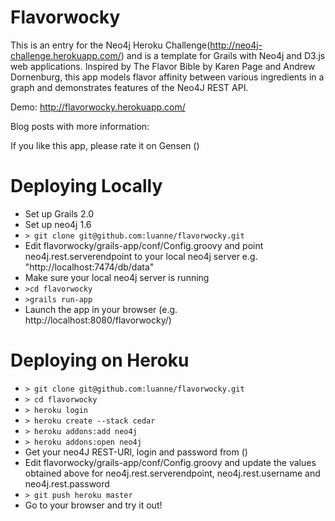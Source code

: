 Flavorwocky
========

This is an entry for the Neo4j Heroku Challenge(http://neo4j-challenge.herokuapp.com/) and is a template for Grails with Neo4j and D3.js web applications.
Inspired by The Flavor Bible by Karen Page and Andrew Dornenburg, this app models flavor affinity between various ingredients in a graph and demonstrates features of the Neo4J REST API.

Demo: http://flavorwocky.herokuapp.com/

Blog posts with more information:

If you like this app, please rate it on Gensen ()

Deploying Locally
=================
* Set up Grails 2.0
* Set up neo4j 1.6
* `> git clone git@github.com:luanne/flavorwocky.git`
* Edit flavorwocky/grails-app/conf/Config.groovy and point neo4j.rest.serverendpoint to your local neo4j server e.g. "http://localhost:7474/db/data"
* Make sure your local neo4j server is running
* `>cd flavorwocky`
* `>grails run-app`
* Launch the app in your browser (e.g. http://localhost:8080/flavorwocky/)


Deploying on Heroku
===================
* `> git clone git@github.com:luanne/flavorwocky.git`
* `> cd flavorwocky`
* `> heroku login`
* `> heroku create --stack cedar`
* `> heroku addons:add neo4j`
* `> heroku addons:open neo4j`
* Get your neo4J REST-URl, login and password from ()
* Edit flavorwocky/grails-app/conf/Config.groovy and update the values obtained above for neo4j.rest.serverendpoint, neo4j.rest.username and neo4j.rest.password
* `> git push heroku master`
* Go to your browser and try it out!
